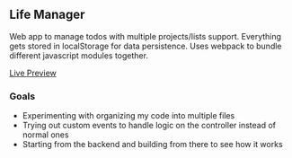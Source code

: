 ## Life Manager
Web app to manage todos with multiple projects/lists support. Everything gets stored in localStorage for data persistence. Uses webpack to bundle different javascript modules together.

[Live Preview](https://alessandrovinciabc.github.io/life-manager/)

### Goals
- Experimenting with organizing my code into multiple files
- Trying out custom events to handle logic on the controller instead of normal ones
- Starting from the backend and building from there to see how it works
